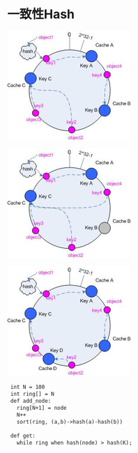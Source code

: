 

# 一致性Hash
![](一致性hash-1.png)


![](一致性Hash-2.png)

![](一致性Hash-3.png)



```
 int N = 100
 int ring[] = N
 def add_node:
   ring[N+1] = node
   N++
   sort(ring, (a,b)->hash(a)-hash(b))
 
 def get:
   while ring when hash(node) > hash(K);
   
    
```



